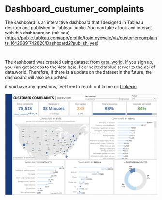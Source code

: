 # Dashboard_custumer_complaints

The dashboard is an interactive dashboard that I designed in Tableau desktop and published in Tableau public. 
You can take a look and interact with this dashboard on (tableau)(https://public.tableau.com/app/profile/tosin.oyewale/viz/customercomplaints_16429891742820/Dashboard2?publish=yes)

<br />

The dashboard was created using dataset from [data_world](https://data.world/). 
If you sign up, you can get access to the data [here](https://data.world/markbradbourne/rwfd-real-world-fake-data/workspace/file?filename=Financial+Consumer+Complaints.csv). 
I connected tablue server to the api of data.world. 
Therefore, if there is a update on the dataset in the future, the dashboard will also be updated

if you have any questions, feel free to reach out to me on [Linkedin](https://www.linkedin.com/in/tosin-oyewale/)

<img src="dashboard/customer_complaints.png" alt="customer_complaints" width="2000"/>




